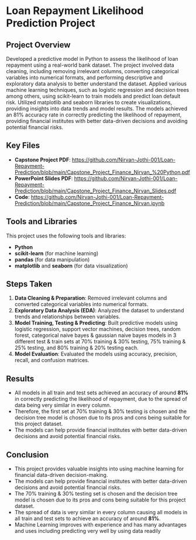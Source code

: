 # Loan Repayment Likelihood Prediction Project

## Project Overview
Developed a predictive model in Python to assess the likelihood of loan repayment using a real-world bank dataset. 
The project involved data cleaning, including removing irrelevant columns, converting categorical variables into 
numerical formats, and performing descriptive and exploratory data analysis to better understand the dataset. 
Applied various machine learning techniques, such as logistic regression and decision trees among others, using 
scikit-learn to train models and predict loan default risk. Utilized matplotlib and seaborn libraries to 
create visualizations, providing insights into data trends and model results. The models achieved an 
81% accuracy rate in correctly predicting the likelihood of repayment, providing financial institutes with 
better data-driven decisions and avoiding potential financial risks.

## Key Files
- **Capstone Project PDF**: https://github.com/Nirvan-Jothi-001/Loan-Repayment-Prediction/blob/main/Capstone_Project_Finance_Nirvan_%20Python.pdf
- **PowerPoint Slides PDF**: https://github.com/Nirvan-Jothi-001/Loan-Repayment-Prediction/blob/main/Capstone_Project_Finance_Nirvan_Slides.pdf
- **Code**: https://github.com/Nirvan-Jothi-001/Loan-Repayment-Prediction/blob/main/Capstone_Project_Finance_Nirvan.ipynb

## Tools and Libraries
This project uses the following tools and libraries:
- **Python**
- **scikit-learn** (for machine learning)
- **pandas** (for data manipulation)
- **matplotlib** and **seaborn** (for data visualization)

## Steps Taken
1. **Data Cleaning & Preparation**: Removed irrelevant columns and converted categorical variables into numerical formats.
2. **Exploratory Data Analysis (EDA)**: Analyzed the dataset to understand trends and relationships between variables.
3. **Model Training, Testing & Predicting**: Built predictive models using logistic regression, support vector machines, decision trees, random forest, categorical naive bayes & gaussian naive bayes models in 3 different test & train sets at 70% training & 30% testing, 75% training & 25% testing, and 80% training & 20% testing each.
4. **Model Evaluation**: Evaluated the models using accuracy, precision, recall, and confusion matrices.

## Results
- All models in all train and test sets achieved an accuracy of around **81%** in correctly predicting the likelihood of repayment, due to the spread of data being very similar in every column.
- Therefore, the first set at 70% training & 30% testing is chosen and the decision tree model is chosen due to its pros and cons being suitable for this project dataset.
- The models can help provide financial institutes with better data-driven decisions and avoid potential financial risks.


## Conclusion
- This project provides valuable insights into using machine learning for financial data-driven decision-making. 
- The models can help provide financial institutes with better data-driven decisions and avoid potential financial risks.
- The 70% training & 30% testing set is chosen and the decision tree model is chosen due to its pros and cons being suitable for this project dataset.
- The spread of data is very similar in every column causing all models in all train and test sets to achieve an accuracy of around **81%**.
- Machine Learning improves with experience and has many advantages and uses including predicting very well by using data readily



